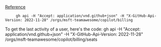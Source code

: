[Reference](https://docs.github.com/en/rest/copilot/copilot-user-management?apiVersion=2022-11-28)

         gh api -H "Accept: application/vnd.github+json" -H "X-GitHub-Api-Version: 2022-11-28" /orgs/msft-teamawesome/copilot/billing

To get the last activity of a user, here's the code:
        gh api -H "Accept: application/vnd.github+json" -H "X-GitHub-Api-Version: 2022-11-28" /orgs/msft-teamawesome/copilot/billing/seats


